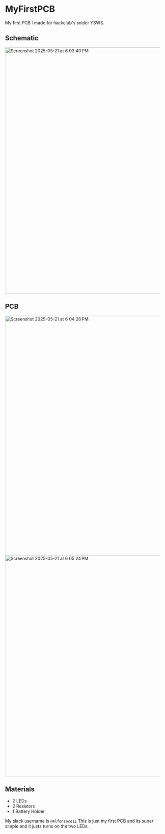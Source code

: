 # MyFirstPCB
My first PCB I made for hackclub's solder YSWS.

## Schematic
<img width="800" alt="Screenshot 2025-05-21 at 6 03 40 PM" src="https://github.com/user-attachments/assets/41950b0c-7902-4f0f-80b2-1c32f757b89f" />

## PCB
<img width="778" alt="Screenshot 2025-05-21 at 6 04 26 PM" src="https://github.com/user-attachments/assets/43209a1d-76c6-402d-ae46-99910f15042a" />

<img width="719" alt="Screenshot 2025-05-21 at 6 05 24 PM" src="https://github.com/user-attachments/assets/5afe1dfe-1d58-4e59-9d44-965337924840" />

## Materials
* 2 LEDs
* 2 Resistors
* 1 Battery Holder

My slack username is `@Alfonsoce11`
This is just my first PCB and its super simple and it justs turns on the two LEDs.
